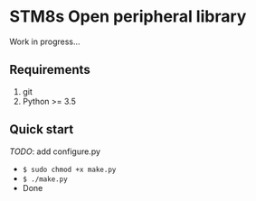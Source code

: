 STM8s Open peripheral library
=============================

Work in progress...

Requirements
------------

1. git
2. Python >= 3.5

Quick start
-----------

*TODO*: add configure.py

* `$ sudo chmod +x make.py`
* `$ ./make.py`
* Done
